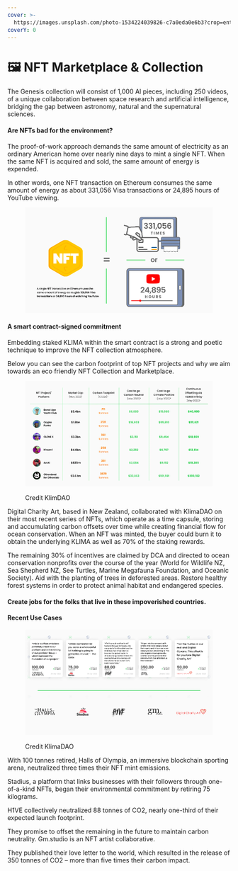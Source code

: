 ```yaml
---
cover: >-
  https://images.unsplash.com/photo-1534224039826-c7a0eda0e6b3?crop=entropy&cs=tinysrgb&fm=jpg&ixid=MnwxOTcwMjR8MHwxfHNlYXJjaHw3fHxFbmVyZ3l8ZW58MHx8fHwxNjczMDk0NjM5&ixlib=rb-4.0.3&q=80
coverY: 0
---
```


# 🖼 NFT Marketplace & Collection

The Genesis collection will consist of 1,000 AI pieces, including 250 videos, of a unique collaboration between space research and artificial intelligence, bridging the gap between astronomy, natural and the supernatural sciences.

#### Are NFTs bad for the environment?

The proof-of-work approach demands the same amount of electricity as an ordinary American home over nearly nine days to mint a single NFT. When the same NFT is acquired and sold, the same amount of energy is expended.&#x20;

In other words, one NFT transaction on Ethereum consumes the same amount of energy as about 331,056 Visa transactions or 24,895 hours of YouTube viewing.

<figure><img src=".gitbook/assets/8D15C493-88D6-49CD-B23E-A07EA6DA304C (1).png" alt=""><figcaption></figcaption></figure>

#### A smart contract-signed commitment

Embedding staked KLIMA within the smart contract is a strong and poetic technique to improve the NFT collection atmosphere.

Below you can see the carbon footprint of top NFT projects and why we aim towards an eco friendly NFT Collection and Marketplace.

<figure><img src=".gitbook/assets/87884E7D-C6B9-4CE7-8950-B32A1E43B738 (1).png" alt=""><figcaption><p>Credit KlimDAO</p></figcaption></figure>

Digital Charity Art, based in New Zealand, collaborated with KlimaDAO on their most recent series of NFTs, which operate as a time capsule, storing and accumulating carbon offsets over time while creating financial flow for ocean conservation. When an NFT was minted, the buyer could burn it to obtain the underlying KLIMA as well as 70% of the staking rewards.&#x20;

The remaining 30% of incentives are claimed by DCA and directed to ocean conservation nonprofits over the course of the year (World for Wildlife NZ, Sea Shepherd NZ, See Turtles, Marine Megafauna Foundation, and Oceanic Society). Aid with the planting of trees in deforested areas. Restore healthy forest systems in order to protect animal habitat and endangered species.&#x20;

#### Create jobs for the folks that live in these impoverished countries.&#x20;

#### Recent Use Cases

<figure><img src=".gitbook/assets/7F79A655-DC02-4BE1-B862-FE5603EE8B2E.png" alt=""><figcaption><p>Credit KlimaDAO</p></figcaption></figure>

With 100 tonnes retired, Halls of Olympia, an immersive blockchain sporting arena, neutralized three times their NFT mint emissions.&#x20;

Stadius, a platform that links businesses with their followers through one-of-a-kind NFTs, began their environmental commitment by retiring 75 kilograms.&#x20;

H1VE collectively neutralized 88 tonnes of CO2, nearly one-third of their expected launch footprint.&#x20;

They promise to offset the remaining in the future to maintain carbon neutrality. Gm.studio is an NFT artist collaborative.&#x20;

They published their love letter to the world, which resulted in the release of 350 tonnes of CO2 – more than five times their carbon impact.

